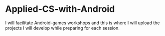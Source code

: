 # Applied-CS-with-Android
I will facilitate Android-games workshops and this is where I will upload the projects I will develop while preparing for each session.
